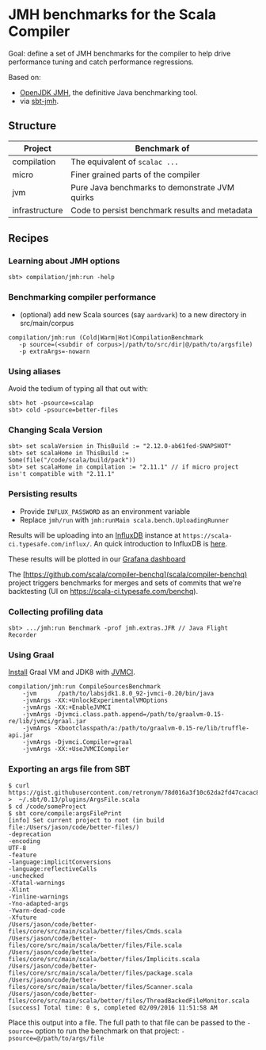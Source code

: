 # JMH benchmarks for the Scala Compiler

Goal: define a set of JMH benchmarks for the compiler to help drive performance
tuning and catch performance regressions.

Based on:
 - [OpenJDK JMH](http://openjdk.java.net/projects/code-tools/jmh/), the definitive Java benchmarking tool.
 - via [sbt-jmh](https://github.com/ktoso/sbt-jmh).

## Structure

| Project | Benchmark of|
| ------------- | ------------- |
| compilation  | The equivalent of `scalac ...`  |
| micro  | Finer grained parts of the compiler  |
| jvm | Pure Java benchmarks to demonstrate JVM quirks |
| infrastructure | Code to persist benchmark results and metadata |

## Recipes


### Learning about JMH options

```
sbt> compilation/jmh:run -help
```

### Benchmarking compiler performance
  - (optional) add new Scala sources (say `aardvark`) to a new directory in src/main/corpus

```
compilation/jmh:run (Cold|Warm|Hot)CompilationBenchmark 
   -p source=(<subdir of corpus>|/path/to/src/dir|@/path/to/argsfile)
   -p extraArgs=-nowarn
```


### Using aliases

Avoid the tedium of typing all that out with:

```
sbt> hot -psource=scalap 
sbt> cold -psource=better-files 
```

### Changing Scala Version

```
sbt> set scalaVersion in ThisBuild := "2.12.0-ab61fed-SNAPSHOT"
sbt> set scalaHome in ThisBuild := Some(file("/code/scala/build/pack"))
sbt> set scalaHome in compilation := "2.11.1" // if micro project isn't compatible with "2.11.1"
```

### Persisting results

 - Provide `INFLUX_PASSWORD` as an environment variable
 - Replace `jmh/run` with `jmh:runMain scala.bench.UploadingRunner`

Results will be uploading into an [InfluxDB]() instance at `https://scala-ci.typesafe.com/influx/`. An quick introduction to InfluxDB is [here](https://github.com/scala/compiler-benchmark/wiki/InfluxDB-101).
 
These results will be plotted in our [Grafana dashboard](https://scala-ci.typesafe.com/grafana/dashboard/db/scala-benchmark) 

The [https://github.com/scala/compiler-benchq](scala/compiler-benchq) project triggers benchmarks
for merges and sets of commits that we're backtesting (UI on https://scala-ci.typesafe.com/benchq).

### Collecting profiling data

```
sbt> .../jmh:run Benchmark -prof jmh.extras.JFR // Java Flight Recorder
```

### Using Graal

[Install](http://www.oracle.com/technetwork/oracle-labs/program-languages/downloads/index.html) Graal VM and JDK8 with [JVMCI](http://openjdk.java.net/jeps/243).

```
compilation/jmh:run CompileSourcesBenchmark 
    -jvm      /path/to/labsjdk1.8.0_92-jvmci-0.20/bin/java
    -jvmArgs -XX:+UnlockExperimentalVMOptions
    -jvmArgs -XX:+EnableJVMCI
    -jvmArgs -Djvmci.class.path.append=/path/to/graalvm-0.15-re/lib/jvmci/graal.jar
    -jvmArgs -Xbootclasspath/a:/path/to/graalvm-0.15-re/lib/truffle-api.jar
    -jvmArgs -Djvmci.Compiler=graal 
    -jvmArgs -XX:+UseJVMCICompiler 
```

### Exporting an args file from SBT


```
$ curl https://gist.githubusercontent.com/retronym/78d016a3f10c62da2fd47cacac867f25/raw/65d9a1e8458d5984784ecf411d6c4d257bfdf0c1/ArgsFile.scala >  ~/.sbt/0.13/plugins/ArgsFile.scala
$ cd /code/someProject
$ sbt core/compile:argsFilePrint
[info] Set current project to root (in build file:/Users/jason/code/better-files/)
-deprecation
-encoding
UTF-8
-feature
-language:implicitConversions
-language:reflectiveCalls
-unchecked
-Xfatal-warnings
-Xlint
-Yinline-warnings
-Yno-adapted-args
-Ywarn-dead-code
-Xfuture
/Users/jason/code/better-files/core/src/main/scala/better/files/Cmds.scala
/Users/jason/code/better-files/core/src/main/scala/better/files/File.scala
/Users/jason/code/better-files/core/src/main/scala/better/files/Implicits.scala
/Users/jason/code/better-files/core/src/main/scala/better/files/package.scala
/Users/jason/code/better-files/core/src/main/scala/better/files/Scanner.scala
/Users/jason/code/better-files/core/src/main/scala/better/files/ThreadBackedFileMonitor.scala
[success] Total time: 0 s, completed 02/09/2016 11:51:58 AM
```

Place this output into a file. The full path to that file can be passed to the `-source=` option to run the benchmark
on that project: `-psource=@/path/to/args/file`
